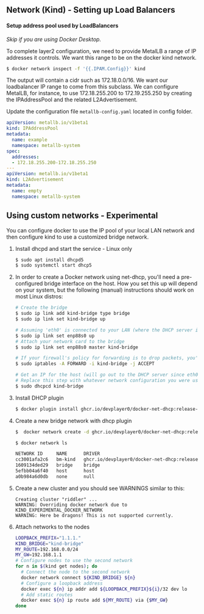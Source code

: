 ## Network (Kind) - Setting up Load Balancers

#### Setup address pool used by LoadBalancers
*Skip if you are using Docker Desktop.*

To complete layer2 configuration, we need to provide MetalLB a range of IP addresses it controls. We want this range to be on the docker kind network.

```bash
$ docker network inspect -f '{{.IPAM.Config}}' kind
```

The output will contain a cidr such as 172.18.0.0/16. We want our loadbalancer IP range to come from this subclass. We can configure MetalLB, for instance, to use 172.18.255.200 to 172.19.255.250 by creating the IPAddressPool and the related L2Advertisement.

Update the configuration file `metallb-config.yaml` located in config folder.

```yaml
apiVersion: metallb.io/v1beta1
kind: IPAddressPool
metadata:
  name: example
  namespace: metallb-system
spec:
  addresses:
  - 172.18.255.200-172.18.255.250
---
apiVersion: metallb.io/v1beta1
kind: L2Advertisement
metadata:
  name: empty
  namespace: metallb-system
```

## Using custom networks - Experimental

You can configure docker to use the IP pool of your local LAN network and then configure kind to use a customized bridge network.

1. Install dhcpd and start the service - Linux only

    ```bash
    $ sudo apt install dhcpd5
    $ sudo systemctl start dhcp5
    ```

2. In order to create a Docker network using net-dhcp, you'll need a pre-configured bridge interface on the host. How you set this up will depend on your system, but the following (manual) instructions should work on most Linux distros:

    ```bash
    # Create the bridge
    $ sudo ip link add kind-bridge type bridge
    $ sudo ip link set kind-bridge up
    
    # Assuming 'eth0' is connected to your LAN (where the DHCP server is)
    $ sudo ip link set enp88s0 up
    # Attach your network card to the bridge
    $ sudo ip link set enp88s0 master kind-bridge
    
    # If your firewall's policy for forwarding is to drop packets, you'll need to add an ACCEPT rule
    $ sudo iptables -A FORWARD -i kind-bridge -j ACCEPT
    
    # Get an IP for the host (will go out to the DHCP server since eth0 is attached to the bridge)
    # Replace this step with whatever network configuration you were using for eth0
    $ sudo dhcpcd kind-bridge
    ```

3. Install DHCP plugin

    ```bash
    $ docker plugin install ghcr.io/devplayer0/docker-net-dhcp:release-linux-amd64
    ```

4. Create a new bridge network with dhcp plugin

    ```bash
    $  docker network create -d ghcr.io/devplayer0/docker-net-dhcp:release-linux-amd64 --ipam-driver null -o bridge=kind-bridge bm-kind
    ```

    ```bash
    $ docker network ls
    
    NETWORK ID     NAME      DRIVER                                                   SCOPE
    cc3001afa2c6   bm-kind   ghcr.io/devplayer0/docker-net-dhcp:release-linux-amd64   local
    1609134ded29   bridge    bridge                                                   local
    5efbb04a6f40   host      host                                                     local
    a0b984a6d0db   none      null                                                     local
    ```

5. Create a new cluster and you should see WARNINGS similar to this:

    ```log
    Creating cluster "riddler" ...
    WARNING: Overriding docker network due to KIND_EXPERIMENTAL_DOCKER_NETWORK
    WARNING: Here be dragons! This is not supported currently.
    ```

6. Attach networks to the nodes

    ```bash
    LOOPBACK_PREFIX="1.1.1."
    KIND_BRIDGE="kind-bridge"
    MY_ROUTE=192.168.0.0/24
    MY_GW=192.168.1.1
    # Configure nodes to use the second network
    for n in $(kind get nodes); do
      # Connect the node to the second network
      docker network connect ${KIND_BRIDGE} ${n}
      # Configure a loopback address
      docker exec ${n} ip addr add ${LOOPBACK_PREFIX}${i}/32 dev lo
      # Add static routes
      docker exec ${n} ip route add ${MY_ROUTE} via {$MY_GW}
    done
```

